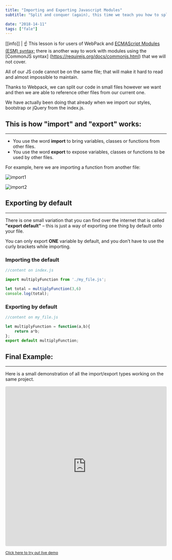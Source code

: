 ```yaml
---
title: "Importing and Exporting Javascript Modules"
subtitle: "Split and conquer (again), this time we teach you how to split your code into several files to avoid GIT conflicts and to also be more organized."

date: "2018-14-11"
tags: ["fale"]
---
```


[[info]]
| :point_up: This lesson is for users of WebPack and [ECMAScript Modules (ESM) syntax;](https://nodejs.org/api/esm.html) there is another way to work with modules using the [CommonJS syntax] (https://requirejs.org/docs/commonjs.html) that we will not cover.

All of our JS code cannot be on the same file; that will make it hard to read and almost impossible to maintain.

Thanks to Webpack, we can split our code in small files however we want and then we are able to reference other files from our current one.

We have actually been doing that already when we import our styles, bootstrap or jQuery from the index.js.

## This is how "import" and "export" works:
***

+ You use the word **import** to bring variables, classes or functions from other files.
+ You use the word **export** to expose variables, classes or functions to be used by other files.

For example, here we are importing a function from another file:


![import1](https://ucarecdn.com/f7b8c75d-e7d4-481e-8346-b95d54a235f6/-/resize/1000x/)

![import2](https://ucarecdn.com/2cdb146a-d6f7-4591-96fc-e50aef07aca5/-/resize/1000x/)


## Exporting by default
***

There is one small variation that you can find over the internet that is called **"export default"** – this is just a way of exporting one thing by default onto your file.

You can only export **ONE** variable by default, and you don’t have to use the curly brackets while importing.

### Importing the default

```javascript
//content on index.js 

import multiplyFunction from './my_file.js';

let total = multiplyFunction(3,6)
console.log(total);
```

### Exporting by default

```javascript
//content on my_file.js 

let multiplyFunction = function(a,b){
    return a*b;
};
export default multiplyFunction;
```



## Final Example:
***

Here is a small demonstration of all the import/export types working on the same project.

<iframe src="https://codesandbox.io/embed/218y1prppj?hidenavigation=1" style="width:100%; height:500px; border:0; border-radius: 4px; overflow:hidden;" sandbox="allow-modals allow-forms allow-popups allow-scripts allow-same-origin"></iframe>

<p><small><a href="https://codesandbox.io/embed/218y1prppj?hidenavigation=1">Click here to try out live demo</a></small></p>



